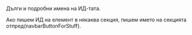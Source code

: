 Дълги и подробни имена на ИД-тата.

Ако пишем ИД на елемент в някаква секция, пишем името на секцията отпред(navbarButtonForStuff).